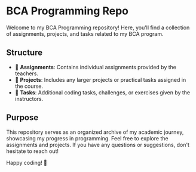 # BCA Programming Repo

Welcome to my BCA Programming repository! Here, you'll find a collection of assignments, projects, and tasks related to my BCA program.

## Structure

- 📁 **Assignments**: Contains individual assignments provided by the teachers.
- 📁 **Projects**: Includes any larger projects or practical tasks assigned in the course.
- 📁 **Tasks**: Additional coding tasks, challenges, or exercises given by the instructors.

## Purpose

This repository serves as an organized archive of my academic journey, showcasing my progress in programming. Feel free to explore the assignments and projects. If you have any questions or suggestions, don't hesitate to reach out!

Happy coding! 🚀
